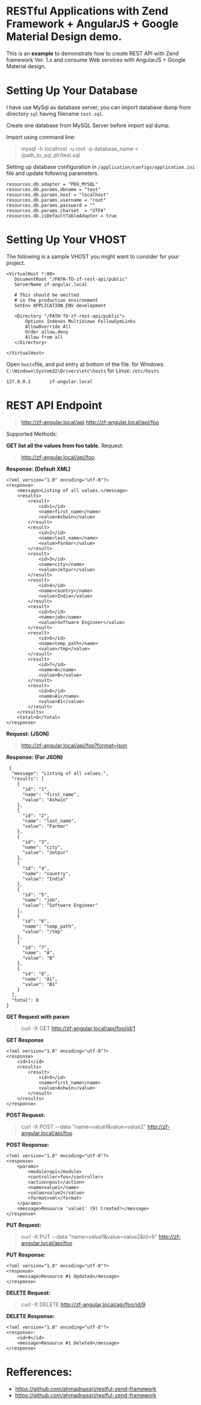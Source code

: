 # RESTful Applications with Zend Framework + AngularJS + Google Material Design demo.

This is an **example** to demonstrate how to create REST API with Zend framework Ver. 1.x and consume Web services with AngularJS + Google Material design.

Setting Up Your Database
=====================
I have use MySql as database server, you can import database dump from directory `sql` having filename `test.sql`.

Create one database from MySQL Server before import sql dump.

Import using command line:
> mysql -h localhost -u root -p database_name < /path_to_sql_dir/test.sql

Setting up database configuration in `/application/configs/application.ini` file and update following parameters.

    resources.db.adapter = "PDO_MYSQL"
    resources.db.params.dbname = "test"
    resources.db.params.host = "localhost"
    resources.db.params.username = "root"
    resources.db.params.password = ""
    resources.db.params.charset  = "UTF8"
    resources.db.isDefaultTableAdapter = true

Setting Up Your VHOST
=====================

The following is a sample VHOST you might want to consider for your project.

    <VirtualHost *:80>
       DocumentRoot "/PATH-TO-zf-rest-api/public"
       ServerName zf-angular.local
    
       # This should be omitted 
       # in the production environment
       SetEnv APPLICATION_ENV development
    
       <Directory "/PATH-TO-zf-rest-api/public">
           Options Indexes MultiViews FollowSymLinks
           AllowOverride All
           Order allow,deny
           Allow from all
       </Directory>
    
    </VirtualHost>

Open `hosts`file, and put entry at bottom of the file.
for Windows: `C:\Windows\System32\Drivers\etc\hosts`
for Linux: `/etc/hosts`

    127.0.0.1		zf-angular.local

REST API Endpoint
=====================

> http://zf-angular.local/api
> http://zf-angular.local/api/foo

Supported Methods:

**GET	list all the values from foo table.**
Request:
 

> http://zf-angular.local/api/foo

  **Response: (Default XML)**

    <?xml version="1.0" encoding="utf-8"?>
    <response>
        <message>Listing of all values.</message>
        <results>
            <result>
                <id>1</id>
                <name>first_name</name>
                <value>Ashwin</value>
            </result>
            <result>
                <id>2</id>
                <name>last_name</name>
                <value>Parmar</value>
            </result>
            <result>
                <id>3</id>
                <name>city</name>
                <value>Jetpur</value>
            </result>
            <result>
                <id>4</id>
                <name>country</name>
                <value>India</value>
            </result>
            <result>
                <id>5</id>
                <name>job</name>
                <value>Software Engineer</value>
            </result>
            <result>
                <id>6</id>
                <name>temp_path</name>
                <value>/tmp</value>
            </result>
            <result>
                <id>7</id>
                <name>A</name>
                <value>B</value>
            </result>
            <result>
                <id>8</id>
                <name>A1</name>
                <value>B1</value>
            </result>
        </results>
        <total>8</total>
    </response>


**Request: (JSON)**
>  http://zf-angular.local/api/foo?format=json

  **Response: (For JSON)**
 

     {
      "message": "Listing of all values.",
      "results": [
        {
          "id": "1",
          "name": "first_name",
          "value": "Ashwin"
        },
        {
          "id": "2",
          "name": "last_name",
          "value": "Parmar"
        },
        {
          "id": "3",
          "name": "city",
          "value": "Jetpur"
        },
        {
          "id": "4",
          "name": "country",
          "value": "India"
        },
        {
          "id": "5",
          "name": "job",
          "value": "Software Engineer"
        },
        {
          "id": "6",
          "name": "temp_path",
          "value": "/tmp"
        },
        {
          "id": "7",
          "name": "A",
          "value": "B"
        },
        {
          "id": "8",
          "name": "A1",
          "value": "B1"
        }
      ],
      "total": 8
    }

**GET Request with param**

> curl -X GET http://zf-angular.local/api/foo/id/1

**GET Response**  

    <?xml version="1.0" encoding="utf-8"?>
    <response>
        <id>1</id>
        <results>
            <result>
                <id>9</id>
                <name>first_name</name>
                <value>Ashwin</value>
            </result>
        </results>
    </response>


**POST Request:**

> curl -X POST --data "name=value1&value=value2"
> http://zf-angular.local/api/foo

**POST Response:**

    <?xml version="1.0" encoding="utf-8"?>
    <response>
    	<params>
    		<module>api</module>
    		<controller>foo</controller>
    		<action>post</action>
    		<name>value1</name>
    		<value>value2</value>
    		<format>xml</format>
    	</params>
    	<message>Resource 'value1' (9) Created!</message>
    </response>

**PUT Request:**

> curl -X PUT --data "name=value1&value=value2&id=9"
> http://zf-angular.local/api/foo

**PUT Response:**

    <?xml version="1.0" encoding="utf-8"?>
    <response>
        <message>Resource #1 Updated</message>
    </response>

**DELETE Request:**

> curl -X DELETE http://zf-angular.local/api/foo/id/9

**DELETE Response:**

    <?xml version="1.0" encoding="utf-8"?>
    <response>:
        <id>9</id>
        <message>Resource #1 Deleted</message>
    </response>



# Refferences:
* https://github.com/ahmadnassri/restful-zend-framework
* https://github.com/ahmadnassri/restful-zend-framework
